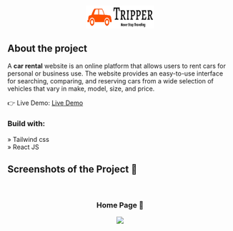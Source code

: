 <div align='center'><img style="width:30%" src='./src/Assets/logo/logo.png'/></div>

<h2>About the project</h2>

  <p>A <b>car rental</b> website is an online platform that allows users to rent cars for personal or business use. The website provides an easy-to-use interface for searching, comparing, and reserving cars from a wide selection of vehicles that vary in make, model, size, and price.</p>

  👉 Live Demo: <a href='#'>Live Demo</a>

<h3>Build with:</h3>

» Tailwind css <br>
» React JS

<h2>Screenshots of the Project 📸</h2>
<br>
<h3 align='center'>Home Page 🏡</h3>

<div align='center'>
<img src='../client/Tripper-fullscreenshot.png'/>
</div>